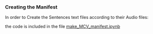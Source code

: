 
### Creating the Manifest 
In order to Create the Sentences text files according to their Audio files:

the code is included in the file [make_MCV_manifest.ipynb](https://github.com/MohamedMesto/ASR-Accent-Analysis-De/blob/main/DeepSpeech/data/make_MCV_manifest.ipynb)
 

 

